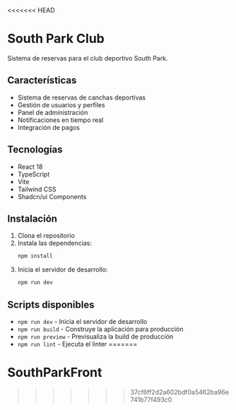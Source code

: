 <<<<<<< HEAD
# South Park Club

Sistema de reservas para el club deportivo South Park.

## Características

- Sistema de reservas de canchas deportivas
- Gestión de usuarios y perfiles
- Panel de administración
- Notificaciones en tiempo real
- Integración de pagos

## Tecnologías

- React 18
- TypeScript
- Vite
- Tailwind CSS
- Shadcn/ui Components

## Instalación

1. Clona el repositorio
2. Instala las dependencias:
   ```bash
   npm install
   ```
3. Inicia el servidor de desarrollo:
   ```bash
   npm run dev
   ```

## Scripts disponibles

- `npm run dev` - Inicia el servidor de desarrollo
- `npm run build` - Construye la aplicación para producción
- `npm run preview` - Previsualiza la build de producción
- `npm run lint` - Ejecuta el linter
=======
# SouthParkFront
>>>>>>> 37cf6ff2d2a602bdf0a5462ba96e741b77f493c0
